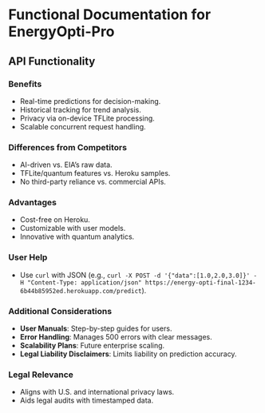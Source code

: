 # Functional Documentation for EnergyOpti-Pro

## API Functionality

### Benefits
- Real-time predictions for decision-making.
- Historical tracking for trend analysis.
- Privacy via on-device TFLite processing.
- Scalable concurrent request handling.

### Differences from Competitors
- AI-driven vs. EIA’s raw data.
- TFLite/quantum features vs. Heroku samples.
- No third-party reliance vs. commercial APIs.

### Advantages
- Cost-free on Heroku.
- Customizable with user models.
- Innovative with quantum analytics.

### User Help
- Use `curl` with JSON (e.g., `curl -X POST -d '{"data":[1.0,2.0,3.0]}' -H "Content-Type: application/json" https://energy-opti-final-1234-6b44b85952ed.herokuapp.com/predict`).

### Additional Considerations
- **User Manuals**: Step-by-step guides for users.
- **Error Handling**: Manages 500 errors with clear messages.
- **Scalability Plans**: Future enterprise scaling.
- **Legal Liability Disclaimers**: Limits liability on prediction accuracy.

### Legal Relevance
- Aligns with U.S. and international privacy laws.
- Aids legal audits with timestamped data.
